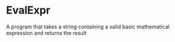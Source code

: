 # EvalExpr
A program that takes a string containing a valid basic mathematical expression and returns the result
